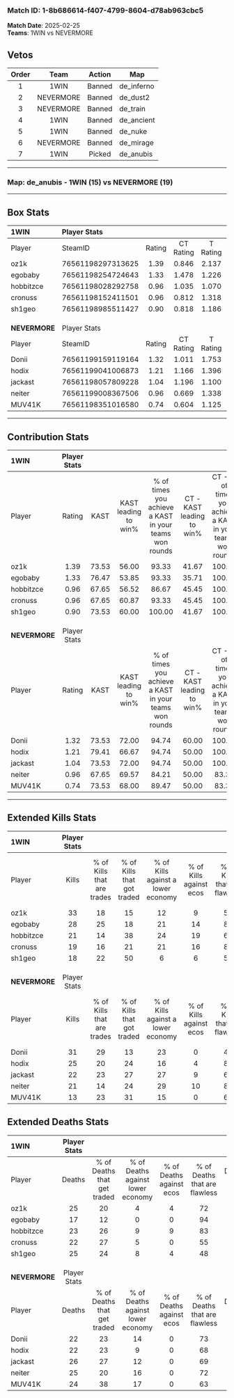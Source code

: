 ### Match ID: 1-8b686614-f407-4799-8604-d78ab963cbc5  
**Match Date**: 2025-02-25  
**Teams**: 1WIN vs NEVERMORE  

## Vetos  

| Order | Team | Action | Map |
| :---: | :--: | :----: | --- |
| 1 | 1WIN | Banned | de_inferno |
| 2 | NEVERMORE | Banned | de_dust2 |
| 3 | NEVERMORE | Banned | de_train |
| 4 | 1WIN | Banned | de_ancient |
| 5 | 1WIN | Banned | de_nuke |
| 6 | NEVERMORE | Banned | de_mirage |
| 7 | 1WIN | Picked | de_anubis |

---  

### **Map**: de_anubis - 1WIN (15) vs NEVERMORE (19)  
---  

## Box Stats  

| **1WIN**      | Player Stats      |        |           |          |       |       |       |         |        |      |     |
| :- | :- | :-: | :-: | :-: | :-: | :-: | :-: | :-: | :-: | :-: | :-: |
| Player        | SteamID           | Rating | CT Rating | T Rating | KAST  |  ADR  | Kills | Assists | Deaths | K/D  | HS% |
| oz1k          | 76561198297313625 |  1.39  |   0.846   |  2.137   | 73.53 | 104.2 |  33   |    4    |   25   | 1.32 | 51  |
| egobaby       | 76561198254724643 |  1.33  |   1.478   |  1.226   | 76.47 | 78.2  |  28   |    4    |   17   | 1.65 | 28  |
| hobbitzce     | 76561198028292758 |  0.96  |   1.035   |  1.070   | 67.65 | 63.2  |  21   |    9    |   23   | 0.91 | 42  |
| cronuss       | 76561198152411501 |  0.96  |   0.812   |  1.318   | 67.65 | 71.8  |  19   |   11    |   22   | 0.86 | 73  |
| sh1geo        | 76561198985511427 |  0.90  |   0.818   |  1.186   | 73.53 | 67.3  |  18   |    6    |   25   | 0.72 | 33  |
|               |                   |        |           |          |       |       |       |         |        |      |     |
|               |                   |        |           |          |       |       |       |         |        |      |     |
|               |                   |        |           |          |       |       |       |         |        |      |     |
| **NEVERMORE** | Player Stats      |        |           |          |       |       |       |         |        |      |     |
| Player        | SteamID           | Rating | CT Rating | T Rating | KAST  |  ADR  | Kills | Assists | Deaths | K/D  | HS% |
| Donii         | 76561199159119164 |  1.32  |   1.011   |  1.753   | 73.53 | 81.4  |  31   |    6    |   22   | 1.41 | 67  |
| hodix         | 76561199041006873 |  1.21  |   1.166   |  1.396   | 79.41 | 78.2  |  25   |    9    |   22   | 1.14 | 32  |
| jackast       | 76561198057809228 |  1.04  |   1.196   |  1.100   | 73.53 | 79.1  |  22   |   11    |   26   | 0.85 | 27  |
| neiter        | 76561199008367506 |  0.96  |   0.669   |  1.338   | 67.65 | 75.6  |  21   |    7    |   25   | 0.84 | 61  |
| MUV41K        | 76561198351016580 |  0.74  |   0.604   |  1.125   | 73.53 | 49.8  |  13   |    9    |   24   | 0.54 | 61  |
---  

## Contribution Stats  

| **1WIN**      | Player Stats |       |                      |                                                        |                           |                                                             |                          |                                                            |
| :- | :-: | :-: | :-: | :-: | :-: | :-: | :-: | :-: |
| Player        |    Rating    | KAST  | KAST leading to win% | % of times you achieve a KAST in your teams won rounds | CT - KAST leading to win% | CT - % of times you achieve a KAST in your teams won rounds | T - KAST leading to win% | T - % of times you achieve a KAST in your teams won rounds |
| oz1k          |     1.39     | 73.53 |        56.00         |                         93.33                          |           41.67           |                           100.00                            |          69.23           |                           90.00                            |
| egobaby       |     1.33     | 76.47 |        53.85         |                         93.33                          |           35.71           |                           100.00                            |          75.00           |                           90.00                            |
| hobbitzce     |     0.96     | 67.65 |        56.52         |                         86.67                          |           45.45           |                           100.00                            |          66.67           |                           80.00                            |
| cronuss       |     0.96     | 67.65 |        60.87         |                         93.33                          |           45.45           |                           100.00                            |          75.00           |                           90.00                            |
| sh1geo        |     0.90     | 73.53 |        60.00         |                         100.00                         |           41.67           |                           100.00                            |          76.92           |                           100.00                           |
|               |              |       |                      |                                                        |                           |                                                             |                          |                                                            |
|               |              |       |                      |                                                        |                           |                                                             |                          |                                                            |
|               |              |       |                      |                                                        |                           |                                                             |                          |                                                            |
| **NEVERMORE** | Player Stats |       |                      |                                                        |                           |                                                             |                          |                                                            |
| Player        |    Rating    | KAST  | KAST leading to win% | % of times you achieve a KAST in your teams won rounds | CT - KAST leading to win% | CT - % of times you achieve a KAST in your teams won rounds | T - KAST leading to win% | T - % of times you achieve a KAST in your teams won rounds |
| Donii         |     1.32     | 73.53 |        72.00         |                         94.74                          |           60.00           |                           100.00                            |          80.00           |                           92.31                            |
| hodix         |     1.21     | 79.41 |        66.67         |                         94.74                          |           50.00           |                           100.00                            |          80.00           |                           92.31                            |
| jackast       |     1.04     | 73.53 |        72.00         |                         94.74                          |           50.00           |                           100.00                            |          92.31           |                           92.31                            |
| neiter        |     0.96     | 67.65 |        69.57         |                         84.21                          |           50.00           |                            83.33                            |          84.62           |                           84.62                            |
| MUV41K        |     0.74     | 73.53 |        68.00         |                         89.47                          |           50.00           |                            83.33                            |          80.00           |                           92.31                            |
---  

## Extended Kills Stats  

| **1WIN**      | Player Stats |                            |                            |                                    |                         |                              |                                 |                                       |                    |           |
| :- | :-: | :-: | :-: | :-: | :-: | :-: | :-: | :-: | :-: | :-: |
| Player        |    Kills     | % of Kills that are trades | % of Kills that got traded | % of Kills against a lower economy | % of Kills against ecos | % of Kills that are flawless | % of Kills that are close duels | % of Kills that are assisted by flash | Pistol Round Kills | AWP Kills |
| oz1k          |      33      |             18             |             15             |                 12                 |            9            |              55              |                6                |                   6                   |         3          |     0     |
| egobaby       |      28      |             25             |             18             |                 21                 |           14            |              86              |                0                |                   7                   |         1          |    18     |
| hobbitzce     |      21      |             14             |             38             |                 24                 |           19            |              67              |                5                |                   0                   |         1          |     0     |
| cronuss       |      19      |             16             |             21             |                 21                 |           16            |              84              |                0                |                  11                   |         0          |     0     |
| sh1geo        |      18      |             22             |             50             |                 6                  |            6            |              50              |               17                |                   0                   |         1          |     0     |
|               |              |                            |                            |                                    |                         |                              |                                 |                                       |                    |           |
|               |              |                            |                            |                                    |                         |                              |                                 |                                       |                    |           |
|               |              |                            |                            |                                    |                         |                              |                                 |                                       |                    |           |
| **NEVERMORE** | Player Stats |                            |                            |                                    |                         |                              |                                 |                                       |                    |           |
| Player        |    Kills     | % of Kills that are trades | % of Kills that got traded | % of Kills against a lower economy | % of Kills against ecos | % of Kills that are flawless | % of Kills that are close duels | % of Kills that are assisted by flash | Pistol Round Kills | AWP Kills |
| Donii         |      31      |             29             |             13             |                 23                 |            0            |              48              |                3                |                  13                   |         2          |     0     |
| hodix         |      25      |             20             |             24             |                 16                 |            4            |              84              |                0                |                   0                   |         1          |    16     |
| jackast       |      22      |             23             |             27             |                 27                 |            9            |              68              |                5                |                   0                   |         0          |     1     |
| neiter        |      21      |             14             |             24             |                 29                 |           10            |              81              |               10                |                   0                   |         3          |     0     |
| MUV41K        |      13      |             23             |             31             |                 15                 |            0            |              62              |               15                |                   8                   |         2          |     0     |
## Extended Deaths Stats  

| **1WIN**      | Player Stats |                             |                                   |                          |                               |                            |                           |               |
| :- | :-: | :-: | :-: | :-: | :-: | :-: | :-: | :-: |
| Player        |    Deaths    | % of Deaths that get traded | % of Deaths against lower economy | % of Deaths against ecos | % of Deaths that are flawless | % of Deaths that are close | % of Deaths while blinded | Deaths to AWP |
| oz1k          |      25      |             20              |                 4                 |            4             |              72               |             16             |             0             |       7       |
| egobaby       |      17      |             12              |                 0                 |            0             |              94               |             6              |             6             |       1       |
| hobbitzce     |      23      |             26              |                 9                 |            9             |              83               |             0              |             4             |       3       |
| cronuss       |      22      |             27              |                 5                 |            0             |              55               |             0              |             9             |       4       |
| sh1geo        |      25      |             24              |                 8                 |            4             |              48               |             4              |             4             |       2       |
|               |              |                             |                                   |                          |                               |                            |                           |               |
|               |              |                             |                                   |                          |                               |                            |                           |               |
|               |              |                             |                                   |                          |                               |                            |                           |               |
| **NEVERMORE** | Player Stats |                             |                                   |                          |                               |                            |                           |               |
| Player        |    Deaths    | % of Deaths that get traded | % of Deaths against lower economy | % of Deaths against ecos | % of Deaths that are flawless | % of Deaths that are close | % of Deaths while blinded | Deaths to AWP |
| Donii         |      22      |             23              |                14                 |            0             |              73               |             0              |             0             |       6       |
| hodix         |      22      |             23              |                 9                 |            0             |              68               |             0              |             0             |       3       |
| jackast       |      26      |             27              |                12                 |            0             |              69               |             12             |             4             |       1       |
| neiter        |      25      |             20              |                16                 |            0             |              72               |             0              |            12             |       4       |
| MUV41K        |      24      |             38              |                17                 |            0             |              63               |             13             |             8             |       4       |
